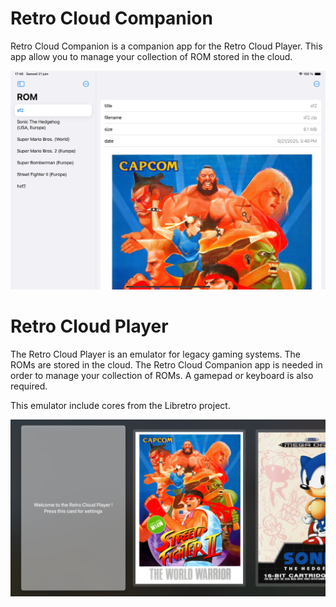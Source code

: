 # Retro Cloud Companion


Retro Cloud Companion is a companion app for the Retro Cloud Player.
This app allow you to manage your collection of ROM stored in the cloud.

![](companion.webp)


# Retro Cloud Player


The Retro Cloud Player is an emulator for legacy gaming systems.
The ROMs are stored in the cloud.
The Retro Cloud Companion app is needed in order to manage your collection of ROMs.
A gamepad or keyboard is also required.

This emulator include cores from the Libretro project.
            
![](player.webp)

